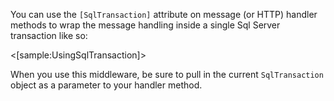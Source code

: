 <!--title:Sql Server Transaction Middleware-->

You can use the `[SqlTransaction]` attribute on message (or HTTP) handler methods to wrap the message handling inside
a single Sql Server transaction like so:

<[sample:UsingSqlTransaction]>

When you use this middleware, be sure to pull in the current `SqlTransaction` object as a parameter to your handler method.